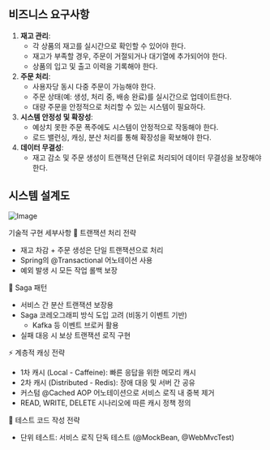 ## **비즈니스 요구사항**

1. **재고 관리**:
    - 각 상품의 재고를 실시간으로 확인할 수 있어야 한다.
    - 재고가 부족할 경우, 주문이 거절되거나 대기열에 추가되어야 한다.
    - 상품의 입고 및 출고 이력을 기록해야 한다.
2. **주문 처리**:
    - 사용자당 동시 다중 주문이 가능해야 한다.
    - 주문 상태(예: 생성, 처리 중, 배송 완료)를 실시간으로 업데이트한다.
    - 대량 주문을 안정적으로 처리할 수 있는 시스템이 필요하다.
3. **시스템 안정성 및 확장성**:
    - 예상치 못한 주문 폭주에도 시스템이 안정적으로 작동해야 한다.
    - 로드 밸런싱, 캐싱, 분산 처리를 통해 확장성을 확보해야 한다.
4. **데이터 무결성**:
    - 재고 감소 및 주문 생성이 트랜잭션 단위로 처리되어 데이터 무결성을 보장해야 한다.


## **시스템 설계도**
![Image](https://github.com/user-attachments/assets/b233a356-4e9f-47c8-b213-13be63e7fc24)

기술적 구현 세부사항
🔁 트랜잭션 처리 전략
- 재고 차감 + 주문 생성은 단일 트랜잭션으로 처리
- Spring의 @Transactional 어노테이션 사용
- 예외 발생 시 모든 작업 롤백 보장

🔀 Saga 패턴
- 서비스 간 분산 트랜잭션 보장용
- Saga 코레오그래피 방식 도입 고려 (비동기 이벤트 기반)
    - Kafka 등 이벤트 브로커 활용
- 실패 대응 시 보상 트랜잭션 로직 구현

⚡ 계층적 캐싱 전략
- 1차 캐시 (Local - Caffeine): 빠른 응답을 위한 메모리 캐시
- 2차 캐시 (Distributed - Redis): 장애 대응 및 서버 간 공유
- 커스텀 @Cached AOP 어노테이션으로 서비스 로직 내 중복 제거
- READ, WRITE, DELETE 시나리오에 따른 캐시 정책 정의

🧪 테스트 코드 작성 전략
- 단위 테스트: 서비스 로직 단독 테스트 (@MockBean, @WebMvcTest)
